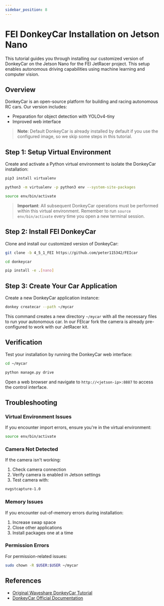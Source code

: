 ```yaml
---
sidebar_position: 8
---
```


# FEI DonkeyCar Installation on Jetson Nano

This tutorial guides you through installing our customized version of DonkeyCar on the Jetson Nano for the FEI JetRacer project. This setup enables autonomous driving capabilities using machine learning and computer vision.

## Overview

DonkeyCar is an open-source platform for building and racing autonomous RC cars. Our version includes:

- Preparation for object detection with YOLOv4-tiny
- Improved web interface

> **Note**: Default DonkeyCar is already installed by default if you use the configured image, so we skip some steps in this tutorial.

## Step 1: Setup Virtual Environment

Create and activate a Python virtual environment to isolate the DonkeyCar installation:

```bash
pip3 install virtualenv
```

```bash
python3 -m virtualenv -p python3 env --system-site-packages
```

```bash
source env/bin/activate
```

> **Important**: All subsequent DonkeyCar operations must be performed within this virtual environment. Remember to run `source env/bin/activate` every time you open a new terminal session.

## Step 2: Install FEI DonkeyCar

Clone and install our customized version of DonkeyCar:

```bash
git clone -b 4_5_1_FEI https://github.com/peter115342/FEIcar
```

```bash
cd donkeycar
```

```bash
pip install -e .[nano]
```

## Step 3: Create Your Car Application

Create a new DonkeyCar application instance:

```bash
donkey createcar --path ~/mycar
```

This command creates a new directory `~/mycar` with all the necessary files to run your autonomous car. In our FEIcar fork the camera is already pre-configured to work with our JetRacer kit.

## Verification

Test your installation by running the DonkeyCar web interface:

```bash
cd ~/mycar
```

```bash
python manage.py drive
```

Open a web browser and navigate to `http://<jetson-ip>:8887` to access the control interface.

## Troubleshooting

### Virtual Environment Issues

If you encounter import errors, ensure you're in the virtual environment:

```bash
source env/bin/activate
```

### Camera Not Detected

If the camera isn't working:

1. Check camera connection
2. Verify camera is enabled in Jetson settings
3. Test camera with:

```bash
nvgstcapture-1.0
```

### Memory Issues

If you encounter out-of-memory errors during installation:

1. Increase swap space
2. Close other applications
3. Install packages one at a time

### Permission Errors

For permission-related issues:

```bash
sudo chown -R $USER:$USER ~/mycar
```

## References

- [Original Waveshare DonkeyCar Tutorial](https://www.waveshare.com/wiki/DonkeyCar_for_JetRacer_ROS_Tutorial_I%3A_Install_Jetson_Nano)
- [DonkeyCar Official Documentation](http://docs.donkeycar.com/)
